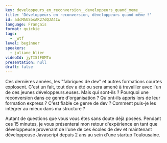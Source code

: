 ```yaml
---
key: developpeurs_en_reconversion__developpeurs_quand_meme__
title: 'Développeurs en reconversion, développeurs quand même !'
id: adcMAUSbsAK27dQJA4Iw
language: Français
format: quickie
tags:
  - _wtf
level: beginner
speakers:
  - juliane_blier
videoId: jyTISfF8MTo
presentation: null
draft: false
---
```

Ces dernières années, les "fabriques de dev" et autres formations courtes explosent. C'est un fait, tout dev a été ou sera amené à travailler avec l'un de ces jeunes développeurs.euses. Mais qui sont-ils ? Pourquoi une reconversion dans ce genre d'organisation ? Qu'ont-ils appris lors de leur formation express ? C'est fiable ce genre de dev ? Comment puis-je les intégrer au mieux dans ma structure ?

Autant de questions que vous vous êtes sans doute déjà posées. Pendant ces 15 minutes, je vous présenterai mon retour d'expérience en tant que développeuse provenant de l'une de ces écoles de dev et maintenant développeuse Javascript depuis 2 ans au sein d'une startup Toulousaine.
